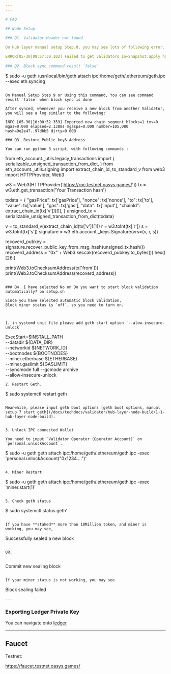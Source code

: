 ```yaml
---
---

# FAQ

## Node Setup

### Q1. Validator Header not found
    
On Hub layer manual setup Step.8, you may see lots of following error. There is no problem, so please ignore them.

ERROR[05-30|09:57:30.102] Failed to get validators in=Snapshot.apply hash=d069bc..ef6390 number=97920 err="header for hash not found"
    
### Q2. Block sync command result `false` 

```
$ sudo -u geth /usr/local/bin/geth attach ipc:/home/geth/.ethereum/geth.ipc --exec eth.syncing
```

On Manual Setup Step 9 or Using this command, You can see command result `false` when block sync is done

After synced, whenever you receive a new block from another Validator, you will see a log similar to the following:

INFO [05-30|10:00:52.359] Imported new chain segment blocks=1 txs=0 mgas=0.000 elapsed=2.138ms mgasps=0.000 number=105,080 hash=9e2e47..97dbb5 dirty=0.00B

### Q3. Restore Public key& Address

You can run python 3 script, with following commands : 

```
from eth_account._utils.legacy_transactions import (
    serializable_unsigned_transaction_from_dict,
)
from eth_account._utils.signing import extract_chain_id, to_standard_v
from web3 import HTTPProvider, Web3

w3 = Web3(HTTPProvider('https://rpc.testnet.oasys.games/'))
tx = w3.eth.get_transaction('Your Transaction hash')

txdata = {
  "gasPrice": tx['gasPrice'],
  "nonce": tx['nonce'],
  "to": tx['to'],
  "value": tx['value'],
  "gas": tx['gas'],
  "data": tx['input'],
  "chainId": extract_chain_id(tx['v'])[0],
}
unsigned_tx = serializable_unsigned_transaction_from_dict(txdata)

v = to_standard_v(extract_chain_id(tx['v'])[1])
r = w3.toInt(tx['r'])
s = w3.toInt(tx['s'])
signature = w3.eth.account._keys.Signature(vrs=(v, r, s))

recoverd_pubkey = signature.recover_public_key_from_msg_hash(unsigned_tx.hash())
recoverd_address = "0x" + Web3.keccak(recoverd_pubkey.to_bytes()).hex()[26:]

print(Web3.toChecksumAddress(tx['from']))
print(Web3.toChecksumAddress(recoverd_address))
```

### Q4. I have selected No on Do you want to start block validation automatically? on setup.sh

Since you have selected automatic block validation, 
Block miner status is `off`, so you need to turn on.



1. in systemd unit file please add geth start option `--alow-insecure-unlock`

```
ExecStart=$INSTALL_PATH \
  --datadir ${DATA_DIR} \
  --networkid ${NETWORK_ID} \
  --bootnodes ${BOOTNODES} \
  --miner.etherbase ${ETHERBASE} \
  --miner.gaslimit ${GASLIMIT} \
  --syncmode full --gcmode archive \
  --allow-insecure-unlock
```
2. Restart Geth.

```
$ sudo systemctl restart geth
```

Meanwhile, please input geth boot options [geth boot options, manual setup 7 start geth](/docs/techdocs/validator/hub-layer-node-build/1-1-hub-layer-node-build).


3. Unlock IPC connected Wallet

You need to input `Validator Operator (Operator Account)` on `personal.unlockAccount`. 

```
$ sudo -u geth geth attach ipc:/home/geth/.ethereum/geth.ipc -exec 'personal.unlockAccount("0x1234....")'
```

4. Miner Restart

```
$ sudo -u geth geth attach ipc:/home/geth/.ethereum/geth.ipc -exec 'miner.start(1)'
```

5. Check geth status 

```
$ sudo systemctl status geth'
```

If you have **staked** more than 10Million token, and miner is working, you may see, 

```
Successfully sealed a new block 
```

OR, 


```
Commit new sealing block
```

If your miner status is not working, you may see

```
Block sealing failed
```
---
```


### Exporting Ledger Private Key

You can navigate onto [ledger](https://support.ledger.com/hc/en-us/articles/4404388633489-Export-your-accounts?docs=true)


---
## Faucet 

Testnet:

https://faucet.testnet.oasys.games/


